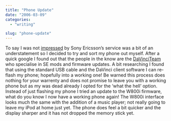 ```yaml
---
title: "Phone Update"
date: "2006-03-09"
categories:
  - "writing"

slug: "phone-update"
---
```


To say I was not [impressed](https://adamchamberlin.info/2006/03/se-can-kiss-my-ass/) by Sony Ericsson’s service was a bit of an understatement so I decided to try and sort my phone out myself.
After a quick google I found out that the people in the know are the [DaVinciTeam](https://davinciteam.com/) who specialise in SE mods and firmware updates. A bit researching I found that using the standard USB cable and the DaVinci client software I can re-flash my phone; hopefully into a working one!
Be warned this process does nothing for your warrenty and does not promise to leave you with a working phone but as my was dead already I opted for the ‘what the hell’ option. Instead of just flashing my phone I tried an update to the W800i firmware, what do you know I now have a working phone again!
The W800i interface looks much the same with the addition of a music player; not really going to leave my iPod at home just yet. The phone does feel a bit quicker and the display sharper and it has not dropped the memory stick yet.
